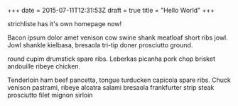 +++
date = 2015-07-11T12:31:53Z
draft = true
title = "Hello World"
+++

strichliste has it's own homepage now!

<!--more-->

Bacon ipsum dolor amet venison cow swine shank meatloaf short ribs jowl. Jowl shankle kielbasa, bresaola tri-tip doner prosciutto ground.

round cupim drumstick spare ribs. Leberkas picanha pork chop brisket andouille ribeye chicken.

Tenderloin ham beef pancetta, tongue turducken capicola spare ribs. Chuck venison pastrami, ribeye alcatra salami bresaola frankfurter strip steak prosciutto filet mignon sirloin
